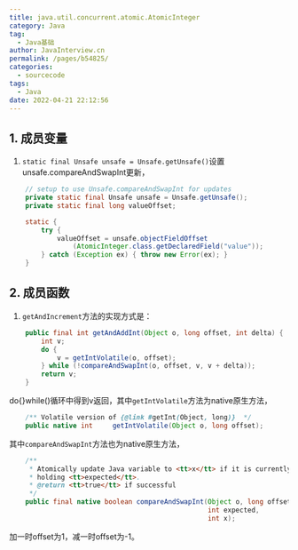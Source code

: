 ```yaml
---
title: java.util.concurrent.atomic.AtomicInteger
category: Java
tag: 
  - Java基础
author: JavaInterview.cn
permalink: /pages/b54825/
categories: 
  - sourcecode
tags: 
  - Java
date: 2022-04-21 22:12:56
---
```



## 1. 成员变量
1. `static final Unsafe unsafe = Unsafe.getUnsafe()`设置unsafe.compareAndSwapInt更新，
```java
    // setup to use Unsafe.compareAndSwapInt for updates
    private static final Unsafe unsafe = Unsafe.getUnsafe();
    private static final long valueOffset;

    static {
        try {
            valueOffset = unsafe.objectFieldOffset
                (AtomicInteger.class.getDeclaredField("value"));
        } catch (Exception ex) { throw new Error(ex); }
    }
```


## 2. 成员函数
1. `getAndIncrement`方法的实现方式是：
```java
    public final int getAndAddInt(Object o, long offset, int delta) {
        int v;
        do {
            v = getIntVolatile(o, offset);
        } while (!compareAndSwapInt(o, offset, v, v + delta));
        return v;
    }

```
do{}while()循环中得到v返回，其中`getIntVolatile`方法为native原生方法，
```java
    /** Volatile version of {@link #getInt(Object, long)}  */
    public native int     getIntVolatile(Object o, long offset);

```
其中`compareAndSwapInt`方法也为native原生方法，
```java
    /**
     * Atomically update Java variable to <tt>x</tt> if it is currently
     * holding <tt>expected</tt>.
     * @return <tt>true</tt> if successful
     */
    public final native boolean compareAndSwapInt(Object o, long offset,
                                                  int expected,
                                                  int x);

```
加一时offset为1，减一时offset为-1。
